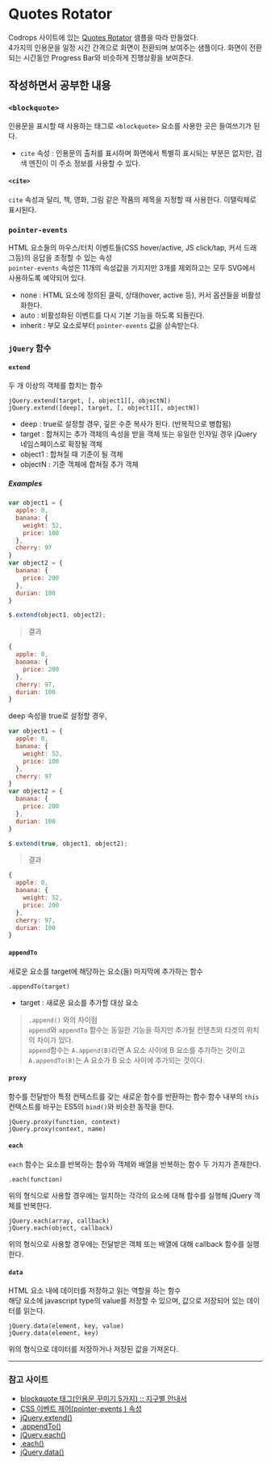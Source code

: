 # Quotes Rotator  

Codrops 사이트에 있는 [Quotes Rotator](https://tympanus.net/codrops/2013/03/29/quotes-rotator/) 샘플을 따라 만들었다.  
4가지의 인용문을 일정 시간 간격으로 화면이 전환되며 보여주는 샘플이다. 화면이 전환되는 시간동안 Progress Bar와 비슷하게 진행상황을 보여준다.  

## 작성하면서 공부한 내용  

### `<blockquote>`  

인용문을 표시할 때 사용하는 태그로 `<blockquote>` 요소를 사용한 곳은 들여쓰기가 된다.  

* `cite` 속성 : 인용문의 출처를 표시하며 화면에서 특별히 표시되는 부분은 없지만, 검색 엔진이 이 주소 정보를 사용할 수 있다.  

#### `<cite>`  

`cite` 속성과 달리, 책, 영화, 그림 같은 작품의 제목을 지정할 때 사용한다. 이탤릭체로 표시된다.   

### `pointer-events`  

HTML 요소들의 마우스/터치 이벤트들(CSS hover/active, JS click/tap, 커서 드래그등)의 응답을 조정할 수 있는 속성  
`pointer-events` 속성은 11개의 속성값을 가지지만 3개를 제외하고는 모두 SVG에서 사용하도록 예약되어 있다.  
* none : HTML 요소에 정의된 클릭, 상태(hover, active 등), 커서 옵션들을 비활성화한다.  
* auto : 비활성화된 이벤트를 다시 기본 기능을 하도록 되돌린다.  
* inherit : 부모 요소로부터 `pointer-events` 값을 상속받는다.  

### `jQuery` 함수  

#### `extend`  

두 개 이상의 객체를 합치는 함수  

```  
jQuery.extend(target, [, object1][, objectN])
jQuery.extend([deep], target, [, object1][, objectN])
```  
* deep : true로 설정할 경우, 깊은 수준 복사가 된다. (반복적으로 병합됨)
* target : 합쳐지는 추가 객체의 속성을 받을 객체 또는 유일한 인자일 경우 jQuery 네임스페이스로 확장될 객체  
* object1 : 합쳐질 때 기준이 될 객체  
* objectN : 기준 객체에 합쳐질 추가 객체  

##### Examples  

```javascript  
var object1 = {
  apple: 0,
  banana: {
    weight: 52,
    price: 100
  },
  cherry: 97
}
var object2 = {
  banana: {
    price: 200
  },
  durian: 100
}

$.extend(object1, object2);
```  
> 결과  

```javascript  
{
  apple: 0,
  banana: {
    price: 200
  },
  cherry: 97,
  durian: 100
}
```  

deep 속성을 true로 설정할 경우,
```javascript  
var object1 = {
  apple: 0,
  banana: {
    weight: 52,
    price: 100
  },
  cherry: 97
}
var object2 = {
  banana: {
    price: 200
  },
  durian: 100
}

$.extend(true, object1, object2);
```  
> 결과  

```javascript  
{
  apple: 0,
  banana: {
    weight: 52,
    price: 200
  },
  cherry: 97,
  durian: 100
}
```  

#### `appendTo`  

새로운 요소를 target에 해당하는 요소(들) 마지막에 추가하는 함수  
```  
.appendTo(target)
```  
* target : 새로운 요소를 추가할 대상 요소  

> `.append()` 와의 차이점  
> `append`와 `appendTo` 함수는 동일한 기능을 하지만 추가될 컨텐츠와 타겟의 위치의 차이가 있다.  
> `append`함수는 `A.append(B)`라면 A 요소 사이에 B 요소를 추가하는 것이고 `A.appendTo(B)`는 A 요소가 B 요소 사이에 추가되는 것이다.  

#### `proxy`  

함수를 전달받아 특정 컨텍스트를 갖는 새로운 함수를 반환하는 함수
함수 내부의 `this` 컨텍스트를 바꾸는 ES5의 `bind()`와 비슷한 동작을 한다.  
```  
jQuery.proxy(function, context)
jQuery.proxy(context, name)
```

#### `each`  

`each` 함수는 요소를 반복하는 함수와 객체와 배열을 반복하는 함수 두 가지가 존재한다.  
```  
.each(function)
```  
위의 형식으로 사용할 경우에는 일치하는 각각의 요소에 대해 함수를 실행해 jQuery 객체를 반복한다.  
```  
jQuery.each(array, callback)
jQuery.each(object, callback)
```  
위의 형식으로 사용할 경우에는 전달받은 객체 또는 배열에 대해 callback 함수를 실행한다.  

#### `data`  

HTML 요소 내에 데이터를 저장하고 읽는 역할을 하는 함수  
해당 요소에 javascript type의 value를 저장할 수 있으며, 값으로 저장되어 있는 데이터를 읽는다.
```  
jQuery.data(element, key, value)
jQuery.data(element, key)
```  
위의 형식으로 데이터를 저장하거나 저장된 값을 가져온다.  

---  

### 참고 사이트  

* [blockquote 태그(인용문 꾸미기 5가지) :: 지구별 안내서](http://aboooks.tistory.com/258)  
* [CSS 이벤트 제어(pointer-events ) 속성](http://webdir.tistory.com/506)  
* [jQuery.extend()](https://api.jquery.com/jquery.extend/)  
* [.appendTo()](http://api.jquery.com/appendto/)  
* [jQuery.each()](http://api.jquery.com/jQuery.each/)  
* [.each()](http://api.jquery.com/each/)  
* [jQuery.data()](https://api.jquery.com/jquery.data/)  
